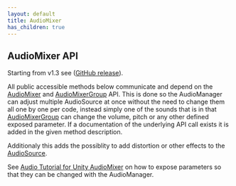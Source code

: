 ```yaml
---
layout: default
title: AudioMixer
has_children: true
---
```


## AudioMixer API
Starting from v1.3 see ([GitHub release](https://github.com/MathewHDYT/Unity-Audio-Manager/releases/)).

All public accessible methods below communicate and depend on the [AudioMixer](https://docs.unity3d.com/2021.2/Documentation/ScriptReference/Audio.AudioMixer.html) and [AudioMixerGroup](https://docs.unity3d.com/2021.2/Documentation/ScriptReference/Audio.AudioMixerGroup.html) API. This is done so the AudioManager can adjust multiple AudioSource at once without the need to change them all one by one per code, instead simply one of the sounds that is in that [AudioMixerGroup](https://docs.unity3d.com/2021.2/Documentation/ScriptReference/Audio.AudioMixerGroup.html) can change the volume, pitch or any other defined exposed parameter. If a documentation of the underlying API call exists it is added in the given method description.

Additionaly this adds the possiblity to add distortion or other effects to the [AudioSource](https://docs.unity3d.com/2021.2/Documentation/ScriptReference/AudioSource.html).

See [Audio Tutorial for Unity AudioMixer](https://www.raywenderlich.com/532-audio-tutorial-for-unity-the-audio-mixer#toc-anchor-010) on how to expose parameters so that they can be changed with the AudioManager.
